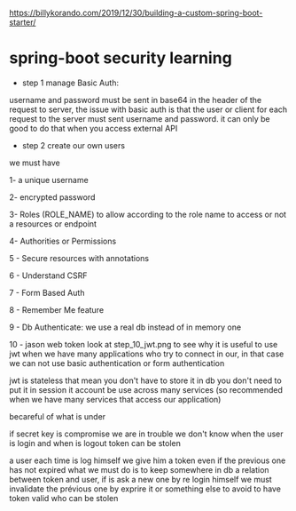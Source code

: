https://billykorando.com/2019/12/30/building-a-custom-spring-boot-starter/

# spring-boot security learning

- step 1 manage Basic Auth:

username and password must be sent in base64 in the header of the request to server, the issue with
basic auth is that the user or client for each request to the server must sent username and password. it can only be good to do that when you access external API

- step 2 create our own users

we must have 

1- a unique username

2- encrypted password

3- Roles (ROLE_NAME) to allow according to the role name to access or not a resources or endpoint

4- Authorities or Permissions

5 - Secure resources with annotations

6 - Understand CSRF

7 - Form Based Auth

8 - Remember Me feature

9 - Db Authenticate: we use a real db instead of in memory one

10 - jason web token
  look at step_10_jwt.png to see why it is useful to use jwt when we have many applications who try to connect in our,
  in that case we can not use basic authentication or form authentication

  jwt is stateless that mean you don't have to store it in db
  you don't need to put it in session
  it account be use across many services (so recommended when we have many services that access our application)
  
  becareful of what is under
  
  if secret key is compromise we are in trouble
  we don't know when the user is login and when is logout
  token can be stolen

a user each time is log himself we give him a token even if the previous one has not expired
what we must do is to keep somewhere in db a relation between token and user, if is ask a new one by re login himself
we must invalidate the prévious one by exprire it or something else to avoid to have token valid who can be stolen